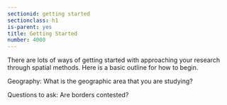 ```yaml
---
sectionid: getting started
sectionclass: h1
is-parent: yes
title: Getting Started
number: 4000
---
```


There are lots of ways of getting started with approaching your research through spatial methods. Here is a basic outline for how to begin.

Geography: What is the geographic area that you are studying?

Questions to ask: Are borders contested?

